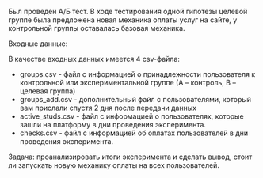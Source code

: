 Был проведен А/Б тест. В ходе тестирования одной гипотезы целевой группе была предложена новая механика оплаты услуг на сайте, у контрольной группы оставалась базовая механика.

Входные данные:

В качестве входных данных имеется 4 csv-файла:

* groups.csv - файл с информацией о принадлежности пользователя к контрольной или экспериментальной группе (А – контроль, B – целевая группа) 
* groups_add.csv - дополнительный файл с пользователями, который вам прислали спустя 2 дня после передачи данных
* active_studs.csv - файл с информацией о пользователях, которые зашли на платформу в дни проведения эксперимента. 
* checks.csv - файл с информацией об оплатах пользователей в дни проведения эксперимента. 

Задача: проанализировать итоги эксперимента и сделать вывод, стоит ли запускать новую механику оплаты на всех пользователей.
